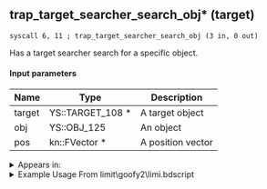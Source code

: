 ## trap_target_searcher_search_obj* (target)

`syscall 6, 11 ; trap_target_searcher_search_obj (3 in, 0 out)`

Has a target searcher search for a specific object.

#### Input parameters
| Name | Type | Description
|------|------|------------
| target   | YS::TARGET_108 *   | A target object
| obj   | YS::OBJ_125   | An object
| pos   | kn::FVector *   | A position vector




<details>
	<summary>Appears in:</summary>
| filename | Entity (obj)
|----------|-------------
| limit\goofy2\limi.bdscript       |           
| limit\goofy2_wi\limi.bdscript       |           
| obj\B_EX260\b_ex.bdscript       | ((B) Xemnas (Armor))          
| obj\B_EX390\b_ex.bdscript       | ((B) Hooded Roxas)          
| obj\B_EX410\b_ex.bdscript       | ((P) Sora book)          
| obj\B_EX420\b_ex.bdscript       | ((B) Lingering Will)          
| obj\B_EX430\b_ex.bdscript       | ((?) Related to Lingering Will?)          
| obj\B_MU120\b_mu.bdscript       | ((B) Storm Rider)          

</details>

<details>
	<summary>Example Usage From limit\goofy2\limi.bdscript</summary>
```plaintext
L80:
 popToSp 4
 popToSp 0
 pushFromFSpVal 48
 pushFromFSp 4
 pushFromPSpVal 64
 syscall 1, 147 ; trap_obj_pos (1 in, 1 out)
 memcpyToSp 16, 16
 pushFromPSp 16
 syscall 6, 11 ; trap_target_searcher_search_obj (3 in, 0 out)
 pushImm 1
 popToSpVal 104
 ret
```
</details>

